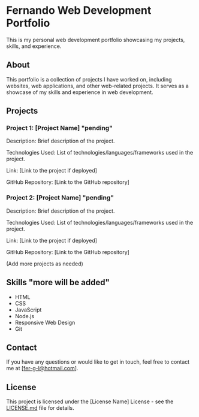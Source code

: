 # Fernando Web Development Portfolio

This is my personal web development portfolio showcasing my projects, skills, and experience.

## About

This portfolio is a collection of projects I have worked on, including websites, web applications, and other web-related projects. It serves as a showcase of my skills and experience in web development.

## Projects

### Project 1: [Project Name] "pending"

Description: Brief description of the project.

Technologies Used: List of technologies/languages/frameworks used in the project.

Link: [Link to the project if deployed]

GitHub Repository: [Link to the GitHub repository]

### Project 2: [Project Name] "pending"

Description: Brief description of the project.

Technologies Used: List of technologies/languages/frameworks used in the project.

Link: [Link to the project if deployed]

GitHub Repository: [Link to the GitHub repository]

(Add more projects as needed)

## Skills "more will be added"

- HTML
- CSS
- JavaScript
- Node.js
- Responsive Web Design
- Git

## Contact

If you have any questions or would like to get in touch, feel free to contact me at [fer-g-l@hotmail.com].

## License

This project is licensed under the [License Name] License - see the [LICENSE.md](LICENSE.md) file for details.
